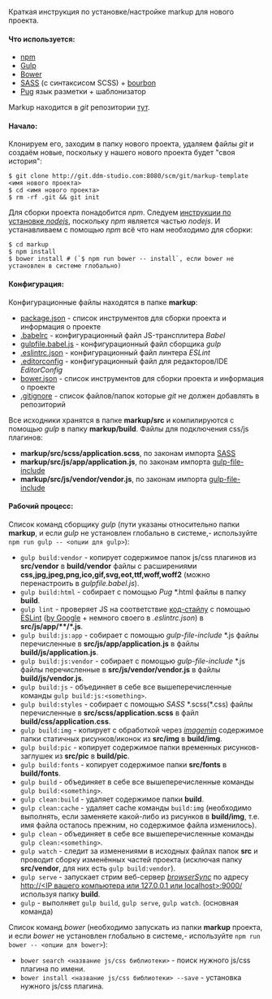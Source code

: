 Краткая инструкция по установке/настройке markup для нового проекта.

#### Что используется:

*   [npm](https://docs.npmjs.com/getting-started/what-is-npm)
*   [Gulp](http://gulpjs.com/)
*   [Bower](http://bower.io/)
*   [SASS](http://sass-lang.com/) (с синтаксисом SCSS) + [bourbon](http://bourbon.io/)
*   [Pug](https://pugjs.org/) язык разметки + шаблонизатор

Markup находится в _git_ репозитории [тут](http://git.ddm-studio.com:8080/scm/git/markup-template).

#### Начало:

Клонируем его, заходим в папку нового проекта, удаляем файлы _git_ и создаём новые, поскольку у нашего нового проекта будет "своя история":

``` shell
$ git clone http://git.ddm-studio.com:8080/scm/git/markup-template <имя нового проекта>
$ cd <имя нового проекта>
$ rm -rf .git && git init
```

Для сборки проекта понадобится _npm_. Следуем [инструкции по установке _nodejs_](https://nodejs.org/en/download/package-manager/), поскольку _npm_ является частью _nodejs_. И устанавливаем с помощью _npm_ всё что нам необходимо для сборки:

``` shell
$ cd markup
$ npm install
$ bower install # (`$ npm run bower -- install`, если bower не установлен в системе глобально)
```

#### Конфигурация:

Конфигурационные файлы находятся в папке **markup**:

*   [package.json](https://docs.npmjs.com/files/package.json) - список инструментов для сборки проекта и информация о проекте
*   [.babelrc](http://babeljs.io/docs/usage/options/) - конфигурационный файл JS-трансплитера _Babel_
*   [gulpfile.babel.js](https://github.com/gulpjs/gulp/blob/master/docs/API.md) - конфигурационный файл сборщика _gulp_
*   [.eslintrc.json](http://eslint.org/docs/user-guide/configuring) - конфигурационный файл линтера _ESLint_
*   [.editorconfig](http://editorconfig.org/) - конфигурационный файл для редакторов/IDE _EditorConfig_
*   [bower.json](https://github.com/bower/spec/blob/master/json.md) - список инструментов для сборки проекта и информация о проекте
*   [.gitignore](https://git-scm.com/docs/gitignore) - список файлов/папок которые _git_ не должен добавлять в репозиторий

Все исходники хранятся в папке **markup/src** и компилируются с помощью _gulp_ в папку **markup/build**. Файлы для подключения css/js плагинов:

*   **markup/src/scss/application.scss**, по законам импорта [SASS](http://sass-lang.com/documentation/file.SASS_REFERENCE.html#import)
*   **markup/src/js/app/application.js**, по законам импорта [gulp-file-include](https://github.com/coderhaoxin/gulp-file-include)
*   **markup/src/js/vendor/vendor.js**, по законам импорта [gulp-file-include](https://github.com/coderhaoxin/gulp-file-include)

#### Рабочий процесс:

Список команд сборщику _gulp_ (пути указаны относительно папки **markup**, и если _gulp_ не установлен глобально в системе,- используйте `npm run gulp -- <опции для gulp>`):

*   `gulp build:vendor` - копирует содержимое папок js/css плагинов из **src/vendor** в **build/vendor** файлы с расширениями **css,jpg,jpeg,png,ico,gif,svg,eot,ttf,woff,woff2** (можно перенастроить в _gulpfile.babel.js_).
*   `gulp build:html` - собирает с помощью _Pug_ \*.html файлы в папку **build**.
*   `gulp lint` - проверяет JS на соответствие [код-стайлу](http://google.github.io/styleguide/javascriptguide.xml) с помощью [ESLint](http://eslint.org/docs/rules/) ([by Google](https://github.com/google/eslint-config-google/blob/master/index.js) + немного своего в _.eslintrc.json_) в **src/js/app/\*\*/\*.js**.
*   `gulp build:js:app` - собирает с помощью _gulp-file-include_ \*.js файлы перечисленные в **src/js/app/application.js** в файлы **build/js/application.js**.
*   `gulp build:js:vendor` - собирает с помощью _gulp-file-include_ \*.js файлы перечисленные в **src/js/vendor/vendor.js** в файлы **build/js/vendor.js**.
*   `gulp build:js` - объединяет в себе все вышеперечисленные команды `gulp build:js:<something>`.
*   `gulp build:styles` - собирает с помощью _SASS_ \*.scss(\*.css) файлы перечисленные в **src/scss/application.scss** в файл **build/css/application.css**.
*   `gulp build:img` - копирует с обработкой через [_imagemin_](https://www.npmjs.com/package/gulp-imagemin) содержимое папки статичных рисунков/иконок из **src/img** в **build/img**.
*   `gulp build:pic` - копирует содержимое папки временных рисунков-заглушек из **src/pic** в **build/pic**.
*   `gulp build:fonts` - копирует содержимое папки **src/fonts** в **build/fonts**.
*   `gulp build` - объединяет в себе все вышеперечисленные команды `gulp build:<something>`.
*   `gulp clean:build` - удаляет содержимое папки **build**.
*   `gulp clean:cache` - удаляет cache команды `build:img` (необходимо выполнять, если заменяете какой-либо из рисунков в **build/img**, т.е. имя файла осталось прежним, но содержимое файла изменилось).
*   `gulp clean` - объединяет в себе все вышеперечисленные команды `gulp clean:<something>`.
*   `gulp watch` - следит за изменениями в исходных файлах папок **src** и проводит сборку изменённых частей проекта (исключая папку **src/vendor**, для них есть `gulp build:vendor`).
*   `gulp serve` - запускает стрим веб-сервер [_browserSync_](https://www.browsersync.io/) по адресу [http://&lt;IP вашего компьютера или 127.0.0.1 или localhost&gt;:9000/](http://127.0.0.1:9000/) используя папку **build**.
*   `gulp` - выполняет `gulp build`, `gulp serve`, `gulp watch`. (основная команда)

Список команд _bower_ (необходимо запускать из папки **markup** проекта, и если _bower_ не установлен глобально в системе,- используйте `npm run bower -- <опции для bower>`):

*   `bower search <название js/css библиотеки>` - поиск нужного js/css плагина по имени.
*   `bower install <название js/css библиотеки> --save` - установка нужного js/css плагина.

